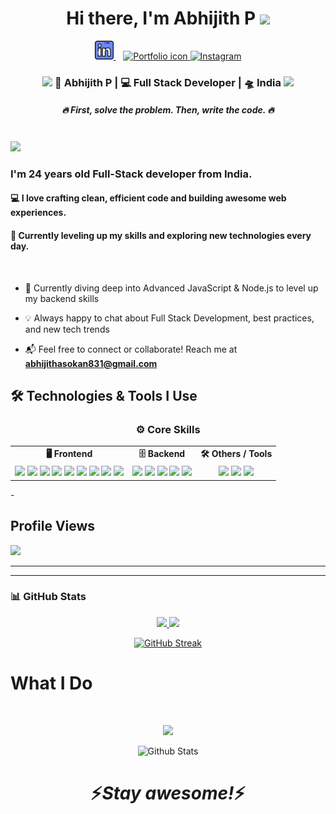 <div align="center">
   <h1>Hi there, I'm    Abhijith P  <img src="https://media.giphy.com/media/hvRJCLFzcasrR4ia7z/giphy.gif" width="25px"> </h1>
   
   

</div>

<p align="center">
  <a href="https://www.linkedin.com/in/abhijith-p-0605ab259/">
    <img height="30" src="https://raw.githubusercontent.com/8bithemant/8bithemant/master/linkedin.png?raw=true" alt="LinkedIn" />
  </a>&nbsp;&nbsp;

<a href="https://port-folio-1-five.vercel.app/">
  <img height="30" src="https://img.icons8.com/color/48/suitcase.png" alt="Portfolio icon" />
</a>


  <a href="https://www.instagram.com/abhi_jith_p831/">
    <img height="30" src="https://img.icons8.com/fluency/30/instagram-new.png" alt="Instagram" />
  </a>
</p>




<div align="center">
<h3><img src="https://media.giphy.com/media/WUlplcMpOCEmTGBtBW/giphy.gif" width="30"> 🙎 Abhijith P | 💻 Full Stack Developer | 🛸 India <img src="https://media.giphy.com/media/WUlplcMpOCEmTGBtBW/giphy.gif" width="30"></h3>
</div>



<p align="center">


 </p>
 
<h5 align="center">
  <i>🔥 First, solve the problem. Then, write the code. 🔥</i>
</h5>

 
 
<br />
<img src="[https://media.giphy.com/media/qgQUggAC3Pfv687qPC/giphy.gif](...)" />

<p align="center">
  <h3> I'm 24 years old Full-Stack developer from India.</h3>
   <h4>💻 I love crafting clean, efficient code and building awesome web experiences.</h4>
  <h4>🚀 Currently leveling up my skills and exploring new technologies every day.</h4>
</p>







<p align="left"> <a href="https://twitter.com/" target="blank"><img src="https://img.shields.io/twitter/follow/?logo=twitter&style=for-the-badge" alt="" /></a> </p>



- 🚀 Currently diving deep into Advanced JavaScript & Node.js to level up my backend skills

- 💡 Always happy to chat about Full Stack Development, best practices, and new tech trends

- 📬 Feel free to connect or collaborate! Reach me at **abhijithasokan831@gmail.com**


## 🛠 Technologies & Tools I Use


<p align="center">
  <!-- For more icons please follow  https://github.com/MikeCodesDotNET/ColoredBadges -->
 

<p align="center">
     <!-- For more icons please follow  https://github.com/MikeCodesDotNET/ColoredBadges -->
    
   
<h3 align="center">⚙️ Core Skills</h3>

<table align="center">
  <tr>
    <td align="center"><strong>🖥️ Frontend</strong></td>
    <td align="center"><strong>🗄️ Backend</strong></td>
    <td align="center"><strong>🛠️ Others / Tools</strong></td>
  </tr>
  <tr>
    <td align="center">
      <img src="https://img.shields.io/badge/HTML5-282C34?logo=html5&logoColor=E34F26" height="25" />
      <img src="https://img.shields.io/badge/CSS3-282C34?logo=css3&logoColor=1572B6" height="25" />
      <img src="https://img.shields.io/badge/JavaScript-282C34?logo=javascript&logoColor=F7DF1E" height="25" />
      <img src="https://img.shields.io/badge/TypeScript-282C34?logo=typescript&logoColor=3178C6" height="25" />
      <img src="https://img.shields.io/badge/React-282C34?logo=react&logoColor=61DAFB" height="25" />
      <img src="https://img.shields.io/badge/Redux-282C34?logo=redux&logoColor=764ABC" height="25" />
      <img src="https://img.shields.io/badge/Bootstrap-282C34?logo=bootstrap&logoColor=7952B3" height="25" />
      <img src="https://img.shields.io/badge/Tailwind%20CSS-282C34?logo=tailwind-css&logoColor=38B2AC" height="25" />
      <img src="https://img.shields.io/badge/Styled%20Components-282C34?logo=styled-components&logoColor=DB7093" height="25" />
    </td>

   <td align="center">
      <img src="https://img.shields.io/badge/Node.js-282C34?logo=node.js&logoColor=339933" height="25" />
      <img src="https://img.shields.io/badge/Express.js-282C34?logo=express&logoColor=FFFFFF" height="25" />
      <img src="https://img.shields.io/badge/MongoDB-282C34?logo=mongodb&logoColor=47A248" height="25" />
      <img src="https://img.shields.io/badge/Firebase-282C34?logo=firebase&logoColor=FFCA28" height="25" />
      <img src="https://img.shields.io/badge/PostgreSQL-282C34?logo=postgresql&logoColor=336791" height="25" />
    </td>

   <td align="center">
      <img src="https://img.shields.io/badge/Git-282C34?logo=git&logoColor=F05032" height="25" />
      <img src="https://img.shields.io/badge/VS%20Code-282C34?logo=visual-studio-code&logoColor=007ACC" height="25" />
      <img src="https://img.shields.io/badge/AWS-282C34?logo=amazonaws&logoColor=FF9900" height="25" />
    </td>
  </tr>
</table>


<!--
### - Blogs 🌱
-->
<!--
<p align="center">
  <a href="https://dev.to/hemant">
    <img src="https://raw.githubusercontent.com/8bithemant/8bithemant/master/svg/blogs/devto.svg"> 
  </a>
</p>
-->-

<h2 align="left">Profile Views</h2>
<img src="https://profile-counter.glitch.me/abijith-831/count.svg" />

---

---

### 📊 GitHub Stats  

<p align="center">
  <a href="https://github.com/abijith-831">
    <img height="180em" src="https://github-readme-stats.vercel.app/api?username=abijith-831&show_icons=true&theme=radical&include_all_commits=true&count_private=true" />
    <img height="180em" src="https://github-readme-stats.vercel.app/api/top-langs/?username=abijith-831&layout=compact&langs_count=8&theme=radical" />
     
  </a>
  
   
</p>

<p align="center">
  <a href="https://git.io/streak-stats">
    <img src="https://github-readme-streak-stats.herokuapp.com?user=abijith-831&theme=radical" alt="GitHub Streak" />
  </a>
</p>





 ### <h1><b>What I Do</b></h1>


<br />

   <p align="center">
      <img src="https://media.giphy.com/media/qgQUggAC3Pfv687qPC/giphy.gif" />
    </p>
    
   
<!--
   
<br />

<h2 align="center">🤝 Support</h2>

<p align="center">🎀 Contributions (GitHub Flow), 🔥 issues, and 🥮 feature requests are most welcome!</p>

<p align="center">💙 If you like my projects, Give them ⭐ and Share it with friends!</p>
</p>
<p align="center">Made with ❤️ in India</p>

<h1 align='center'>⚡️<i>Stay awesome!</i>⚡️</h1>
-->
<p align="center">
        <img src="https://raw.githubusercontent.com/mayhemantt/mayhemantt/Update/svg/Bottom.svg" alt="Github Stats" />
</p>

<h1 align='center'>⚡️<i>Stay awesome!</i>⚡️</h1>


<!--

<h3 align="left">Connect with me:</h3>
<p align="center">
<a href="https://medium.com/@shamil bin abdussamad tk" target="blank"><img align="center" src="https://raw.githubusercontent.com/rahuldkjain/github-profile-readme-generator/master/src/images/icons/Social/medium.svg" alt="@shamil bin abdussamad tk" height="30" width="40" /></a>
<a href="https://www.leetcode.com/shamilbin" target="blank"><img align="center" src="https://raw.githubusercontent.com/rahuldkjain/github-profile-readme-generator/master/src/images/icons/Social/leet-code.svg" alt="shamilbin" height="30" width="40" /></a>
</p>


<p><img align="left" src="https://github-readme-stats.vercel.app/api/top-langs?username=shamilbin&show_icons=true&locale=en&layout=compact" alt="shamilbin" /></p>

<p>&nbsp;<img align="center" src="https://github-readme-stats.vercel.app/api?username=shamilbin&show_icons=true&locale=en" alt="shamilbin" /></p>

<p><img align="center" src="https://github-readme-streak-stats.herokuapp.com/?user=shamilbin&" alt="shamilbin" /></p>

-->
